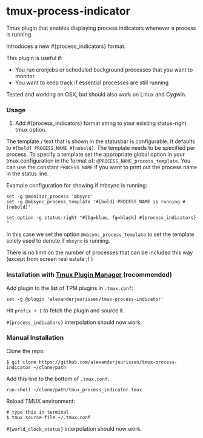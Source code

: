 tmux-process-indicator
=============================

Tmux plugin that enables displaying process indicators whenever a process is running.

Introduces a new #{process_indicators} format.

This plugin is useful if:

- You run cronjobs or scheduled background processes that you want to monitor.
- You want to keep track if essential processes are still running

Tested and working on OSX, but should also work on Linux and Cygwin.


### Usage

1. Add #{process_indicators} format string to your existing status-right tmux option.

The template / text that is shown in the statusbar is configurable.
It defaults to `#[bold] PROCESS_NAME #[nobold]`. The template needs to be specified per process.
To specify a template set the appropriate global option in your tmux configuration in the format of:
`@PROCESS_NAME_process_template`.
You can use the constant `PROCESS_NAME` if you want to print out the process name in the status line.

Example configuration for showing if mbsync is running:

    set -g @monitor_process 'mbsync'
    set -g @mbsync_process_template '#[bold] PROCESS_NAME is running #[nobold]'

    set-option -g status-right "#[bg=blue, fg=black] #{process_indicators} "

In this case we set the option `@mbsync_process_template` to set the template solely used to denote if `mbsync` is running.

There is no limit on the number of processes that can be included this way (except from screen real
estate ;) )

### Installation with [Tmux Plugin Manager](https://github.com/tmux-plugins/tpm) (recommended)

Add plugin to the list of TPM plugins in `.tmux.conf`:

    set -g @plugin 'alexanderjeurissen/tmux-process-indicator'

Hit `prefix + I` to fetch the plugin and source it.

`#{process_indicators}` interpolation should now work.

### Manual Installation

Clone the repo:

    $ git clone https://github.com/alexanderjeurissen/tmux-process-indicator ~/clone/path

Add this line to the bottom of `.tmux.conf`:

    run-shell ~/clone/path/tmux_process_indicator.tmux

Reload TMUX environment:

    # type this in terminal
    $ tmux source-file ~/.tmux.conf

`#{world_clock_status}` interpolation should now work.
